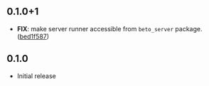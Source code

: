 ## 0.1.0+1

 - **FIX**: make server runner accessible from `beto_server` package. ([bed1f587](https://github.com/blaugold/beto/commit/bed1f587b9665841eb737d783de6002b62ce7220))

## 0.1.0

 - Initial release

